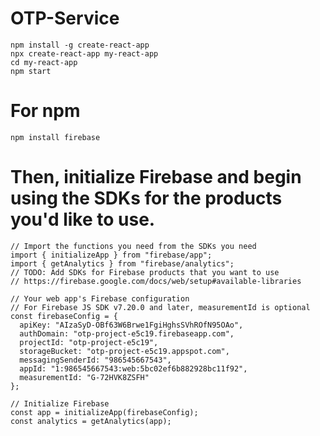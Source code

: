 # OTP-Service
    npm install -g create-react-app
    npx create-react-app my-react-app
    cd my-react-app
    npm start

# For npm
    npm install firebase


# Then, initialize Firebase and begin using the SDKs for the products you'd like to use.
```
// Import the functions you need from the SDKs you need
import { initializeApp } from "firebase/app";
import { getAnalytics } from "firebase/analytics";
// TODO: Add SDKs for Firebase products that you want to use
// https://firebase.google.com/docs/web/setup#available-libraries

// Your web app's Firebase configuration
// For Firebase JS SDK v7.20.0 and later, measurementId is optional
const firebaseConfig = {
  apiKey: "AIzaSyD-OBf63W6Brwe1FgiHghsSVhROfN95OAo",
  authDomain: "otp-project-e5c19.firebaseapp.com",
  projectId: "otp-project-e5c19",
  storageBucket: "otp-project-e5c19.appspot.com",
  messagingSenderId: "986545667543",
  appId: "1:986545667543:web:5bc02ef6b882928bc11f92",
  measurementId: "G-72HVK8ZSFH"
};

// Initialize Firebase
const app = initializeApp(firebaseConfig);
const analytics = getAnalytics(app);
```

